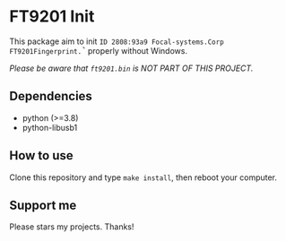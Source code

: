 # FT9201 Init

This package aim to init `ID 2808:93a9 Focal-systems.Corp FT9201Fingerprint.̚` properly without Windows.

_Please be aware that `ft9201.bin` is NOT PART OF THIS PROJECT._

## Dependencies

- python (>=3.8)
- python-libusb1

## How to use

Clone this repository and type `make install`, then reboot your computer.

## Support me

Please stars my projects. Thanks!
